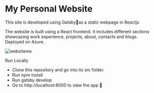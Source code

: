 # My Personal Website

This site is developed using Gatsby🚀as a static webpage in Reactjs

The website is built using a React frontend. It includes different sections showcasing work experience, projects, about, contacts and blogs. Deployed on Azure.

![websiteme](https://user-images.githubusercontent.com/19844780/118388621-71b33500-b5da-11eb-9289-56270e93d840.PNG)

Run Locally

- Clone this repository and go into its src folder.
- Run npm install
- Run gatsby develop
- Go to http://localhost:8000 to view the app 🚀


